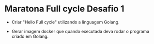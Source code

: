 # Maratona Full cycle Desafio 1

- Criar "Hello Full cycle" utilizando a linguagem Golang.

- Gerar imagem docker que quando executada deva rodar o programa criado em Golang.


